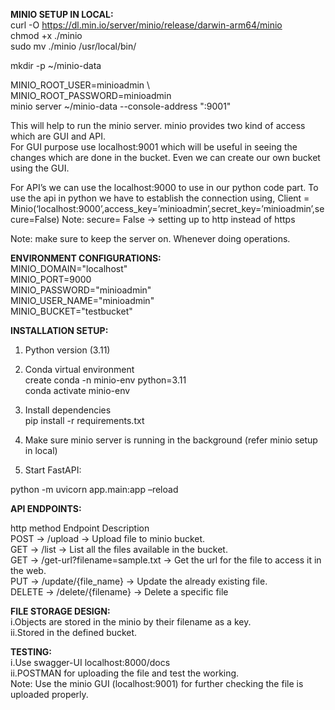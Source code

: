 **MINIO SETUP IN LOCAL:** <br>
curl -O https://dl.min.io/server/minio/release/darwin-arm64/minio <br>
chmod +x ./minio <br>
sudo mv ./minio /usr/local/bin/  <br>

mkdir -p ~/minio-data  

MINIO_ROOT_USER=minioadmin \   
MINIO_ROOT_PASSWORD=minioadmin \
minio server ~/minio-data --console-address ":9001"

This will help to run the minio server. 
minio provides two kind of access which are GUI and API. <br>
For GUI purpose use localhost:9001 which will be useful in seeing the changes which are done in the bucket. Even we can create our own bucket using the GUI.

For API’s we can use the localhost:9000 to use in our python code part. 
To use the api in python we have to establish the connection using,
Client = Minio(‘localhost:9000’,access_key=’minioadmin’,secret_key=’minioadmin’,secure=False)
Note: secure= False -> setting up to http instead of https 

Note: make sure to keep the server on. Whenever doing operations.

**ENVIRONMENT CONFIGURATIONS:** <br>
MINIO_DOMAIN="localhost" <br>
MINIO_PORT=9000 <br>
MINIO_PASSWORD="minioadmin" <br>
MINIO_USER_NAME="minioadmin" <br>
MINIO_BUCKET="testbucket" <br>


**INSTALLATION SETUP:** <br>
1.	Python version (3.11) 

2.	Conda virtual environment <br>
create conda -n minio-env python=3.11 <br>
conda activate minio-env 

3.	Install dependencies <br>
pip install -r requirements.txt

4.	Make sure minio server is running in the background (refer minio setup in local)

5.	Start FastAPI:

python -m uvicorn app.main:app –reload

**API ENDPOINTS:**

http method 	Endpoint 	Description <br>
POST	-> /upload ->	Upload file to minio bucket. <br>
GET ->	/list ->	List all the files available in the bucket. <br>
GET ->	/get-url?filename=sample.txt -> Get the url for the file to access it in the web. <br>
PUT -> /update/{file_name} -> Update the already existing file. <br>
DELETE	-> /delete/{filename}	-> Delete a specific file <br>

**FILE STORAGE DESIGN:**<br>
i.Objects are stored in the minio by their filename as a key.<br>
ii.Stored in the defined bucket. 

**TESTING:** <br>
i.Use swagger-UI localhost:8000/docs <br>
ii.POSTMAN for uploading the file and test the working. <br>
Note: Use the minio GUI (localhost:9001) for further checking the file is uploaded properly. 
